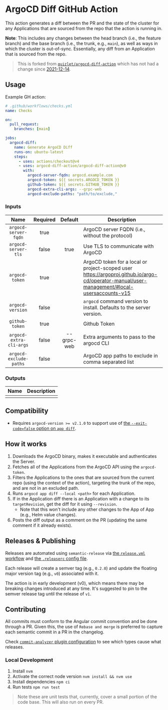 # ArgoCD Diff GitHub Action

This action generates a diff between the PR and the state of the cluster for any Applications that are sourced from the
repo that the action is running in.

**Note**: This includes any changes between the head branch (i.e., the feature branch) and the base branch (i.e., the
trunk, e.g., `main`), as well as ways in which the cluster is out-of-sync. Essentially, any diff from an Application
that is sourced from the repo.

> This is forked from [`quizlet/argocd-diff-action`](https://github.com/quizlet/argocd-diff-action) which has not had a
> change
> since [2021-12-14](https://github.com/quizlet/argocd-diff-action/commit/4267297e35307515075a87fc65310bb6fbdba6df).

## Usage

Example GH action:

```yaml
# .github/workflows/checks.yml
name: Checks

on:
  pull_request:
    branches: [main]

jobs:
  argocd-diff:
    name: Generate ArgoCD Diff
    runs-on: ubuntu-latest
    steps:
      - uses: actions/checkout@v4
      - uses: argocd-diff-action/argocd-diff-action@v0
        with:
          argocd-server-fqdn: argocd.example.com
          argocd-token: ${{ secrets.ARGOCD_TOKEN }}
          github-token: ${{ secrets.GITHUB_TOKEN }}
          argocd-extra-cli-args: --grpc-web
          argocd-exclude-paths: "path/to/exclude,"
```

<!-- Action inputs and outputs are auto-generated by the release workflow. -->

### Inputs

<!--(inputs-start)-->

|          Name           | Required |  Default   | Description                                                                                                                                 |
|:-----------------------:|:--------:|:----------:|---------------------------------------------------------------------------------------------------------------------------------------------|
|  `argocd-server-fqdn`   |   true   |            | ArgoCD server FQDN (i.e., without the protocol)                                                                                             |
|   `argocd-server-tls`   |  false   |    true    | Use TLS to communicate with ArgoCD                                                                                                          |
|     `argocd-token`      |   true   |            | ArgoCD token for a local or project-scoped user https://argoproj.github.io/argo-cd/operator-manual/user-management/#local-usersaccounts-v15 |
|    `argocd-version`     |  false   |            | `argocd` command version to install. Defaults to the server version.                                                                        |
|     `github-token`      |   true   |            | Github Token                                                                                                                                |
| `argocd-extra-cli-args` |  false   | --grpc-web | Extra arguments to pass to the argocd CLI                                                                                                   |
| `argocd-exclude-paths`  |  false   |            | ArgoCD app paths to exclude in comma separated list                                                                                         |

<!--(inputs-end)-->

### Outputs

<!--(outputs-start)-->

| Name | Description |
|:----:|-------------|
|      |

<!--(outputs-end)-->

## Compatibility

- Requires `argocd-version >= v2.1.0` to support use of [the `--exit-code=false` option on
  `app diff`](https://github.com/argoproj/argo-cd/commit/2faa08e710b6da3fdfa88eb1491de0648d004a19).

## How it works

1. Downloads the ArgoCD binary, makes it executable and authenticates the Server.
2. Fetches all of the Applications from the ArgoCD API using the `argocd-token`.
3. Filters the Applications to the ones that are sourced from the current repo (using the context of the action),
   targeting the trunk of the repo, and are not in an excluded path.
4. Runs `argocd app diff --local <path>` for each Application.
5. If in the Application diff there is an Application with a change to its `targetRevision`, get the diff for it using
   `--revision`.
    - Note that this won't include any other changes to the App of App (e.g., Helm value changes).
6. Posts the diff output as a comment on the PR (updating the same comment if it already exists).

## Releases & Publishing

Releases are automated using `semantic-release` via [the `release.yml` workflow](./.github/workflows/release.yml)
and [the `.releaserc` config file](./.releaserc).

Each release will create a semver tag (e.g., `0.2.0`) and update the floating major version tag (e.g., `v0`) associated
with it.

The action is in early development (v0), which means there may be breaking changes introduced at any time. It's
suggested to pin to the semver release tag until the release of `v1`.

## Contributing

All commits must conform to the Angular commit convention and be done through a PR. Given this, the use of
`Rebase and merge` is preferred to capture each semantic commit in a PR in the changelog.

Check [`commit-analyzer` plugin configuration](./.releaserc#L6)
to see which types cause what releases.

### Local Development

1. Install `nvm`
2. Activate the correct node version `nvm install && nvm use`
3. Install dependencies `npm ci`
4. Run tests `npm run test`

> Note these are unit tests that, currently, cover a small portion of the code base. This will also run on every PR.
